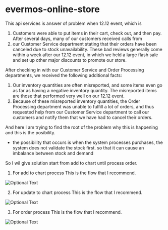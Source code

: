 # evermos-online-store

This api services is answer of problem when 12.12 event, which is
1. Customers were able to put items in their cart, check out, and then pay. After several days, many of our customers received calls from
2. our Customer Service department stating that their orders have been canceled due to stock unavailability.
These bad reviews generally come within a week after our 12.12 event, in which we held a large flash sale and set up other major
discounts to promote our store.

After checking in with our Customer Service and Order Processing departments, we received the following additional facts:
1. Our inventory quantities are often misreported, and some items even go as far as having a negative inventory quantity.
The misreported items are those that performed very well on our 12.12 event.
2. Because of these misreported inventory quantities, the Order Processing department was unable to fulfill a lot of orders, and thus
requested help from our Customer Service department to call our customers and notify them that we have had to cancel their orders.

And here I am trying to find the root of the problem why this is happening and this is the posibility.
- the possibility that occurs is when the system processes purchases, the system does not validate the stock first. so that it can cause an imbalance between stock and demand

So I wil give solution start from add to chart until process order.

1. For add to chart process This is the flow that I recommend.

![Optional Text](../master/document/add_to_chart.jpg)

2. For update to chart process This is the flow that I recommend.

![Optional Text](../master/document/update_chart.jpg)

3. For order process This is the flow that I recommend.

![Optional Text](../master/document/order_process.jpg)